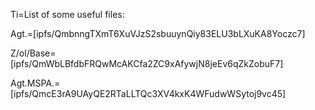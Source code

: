 Ti=List of some useful files:

Agt.=[ipfs/QmbnngTXmT6XuVJzS2sbuuynQiy83ELU3bLXuKA8Yoczc7]

Z/ol/Base=[ipfs/QmWbLBfdbFRQwMcAKCfa2ZC9xAfywjN8jeEv6qZkZobuF7]

Agt.MSPA.=[ipfs/QmcE3rA9UAyQE2RTaLLTQc3XV4kxK4WFudwWSytoj9vc45]